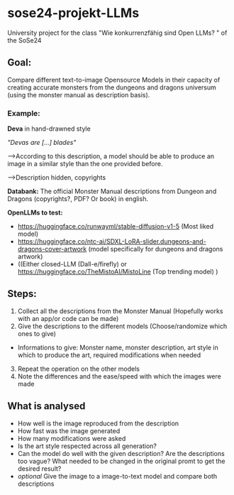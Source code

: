 # sose24-projekt-LLMs
University project for the class "Wie konkurrenzfähig sind Open LLMs? " of the SoSe24

## Goal:

Compare different text-to-image Opensource Models in their capacity of creating accurate monsters from the dungeons and dragons universum (using the monster manual as description basis).

### Example:
**Deva** in hand-drawned style

*"Devas are [...] blades"*

-->According to this description, a model should be able to produce an image in a similar style than the one provided before.

-->Description hidden, copyrights

**Databank:** The official Monster Manual descriptions from Dungeon and Dragons (copyrights?, PDF? Or book) in english.

**OpenLLMs to test:**

- https://huggingface.co/runwayml/stable-diffusion-v1-5 (Most liked model)
- https://huggingface.co/ntc-ai/SDXL-LoRA-slider.dungeons-and-dragons-cover-artwork (model specifically for dungeons and dragons artwork)
- ((Either closed-LLM (Dall-e/firefly) or https://huggingface.co/TheMistoAI/MistoLine (Top trending model) )

## Steps:

1) Collect all the descriptions from the Monster Manual (Hopefully works with an app/or code can be made)
2) Give the descriptions to the different models (Choose/randomize which ones to give)
- Informations to give: Monster name, monster description, art style in which to produce the art, required modifications when needed
3) Repeat the operation on the other models
4) Note the differences and the ease/speed with which the images were made

## What is analysed
- How well is the image reproduced from the description
- How fast was the image generated
- How many modifications were asked
- Is the art style respected across all generation?
- Can the model do well with the given description? Are the descriptions too vague? What needed to be changed in the original promt to get the desired result?
- *optional* Give the image to a image-to-text model and compare both descriptions
